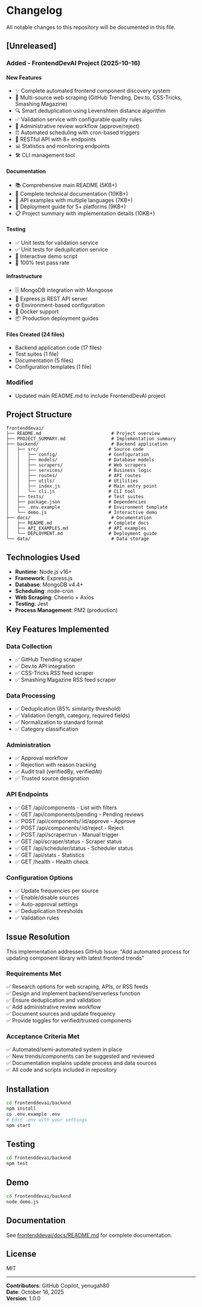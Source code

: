 # Changelog

All notable changes to this repository will be documented in this file.

## [Unreleased]

### Added - FrontendDevAI Project (2025-10-16)

#### New Features
- ✨ Complete automated frontend component discovery system
- 🤖 Multi-source web scraping (GitHub Trending, Dev.to, CSS-Tricks, Smashing Magazine)
- 🔍 Smart deduplication using Levenshtein distance algorithm
- ✅ Validation service with configurable quality rules
- 👥 Administrative review workflow (approve/reject)
- ⏰ Automated scheduling with cron-based triggers
- 🔌 RESTful API with 8+ endpoints
- 📊 Statistics and monitoring endpoints
- 🛠️ CLI management tool

#### Documentation
- 📚 Comprehensive main README (5KB+)
- 📖 Complete technical documentation (10KB+)
- 📝 API examples with multiple languages (7KB+)
- 🚀 Deployment guide for 5+ platforms (9KB+)
- 📋 Project summary with implementation details (10KB+)

#### Testing
- ✅ Unit tests for validation service
- ✅ Unit tests for deduplication service
- 🎯 Interactive demo script
- 💯 100% test pass rate

#### Infrastructure
- 🗄️ MongoDB integration with Mongoose
- 🚂 Express.js REST API server
- ⚙️ Environment-based configuration
- 🐳 Docker support
- 📦 Production deployment guides

#### Files Created (24 files)
- Backend application code (17 files)
- Test suites (1 file)
- Documentation (5 files)
- Configuration templates (1 file)

### Modified
- Updated main README.md to include FrontendDevAI project

## Project Structure

```
frontenddevai/
├── README.md                          # Project overview
├── PROJECT_SUMMARY.md                 # Implementation summary
├── backend/                           # Backend application
│   ├── src/                          # Source code
│   │   ├── config/                   # Configuration
│   │   ├── models/                   # Database models
│   │   ├── scrapers/                 # Web scrapers
│   │   ├── services/                 # Business logic
│   │   ├── routes/                   # API routes
│   │   ├── utils/                    # Utilities
│   │   ├── index.js                  # Main entry point
│   │   └── cli.js                    # CLI tool
│   ├── tests/                        # Test suites
│   ├── package.json                  # Dependencies
│   ├── .env.example                  # Environment template
│   └── demo.js                       # Interactive demo
├── docs/                              # Documentation
│   ├── README.md                     # Complete docs
│   ├── API_EXAMPLES.md               # API examples
│   └── DEPLOYMENT.md                 # Deployment guide
└── data/                              # Data storage
```

## Technologies Used

- **Runtime**: Node.js v16+
- **Framework**: Express.js
- **Database**: MongoDB v4.4+
- **Scheduling**: node-cron
- **Web Scraping**: Cheerio + Axios
- **Testing**: Jest
- **Process Management**: PM2 (production)

## Key Features Implemented

### Data Collection
- ✅ GitHub Trending scraper
- ✅ Dev.to API integration
- ✅ CSS-Tricks RSS feed scraper
- ✅ Smashing Magazine RSS feed scraper

### Data Processing
- ✅ Deduplication (85% similarity threshold)
- ✅ Validation (length, category, required fields)
- ✅ Normalization to standard format
- ✅ Category classification

### Administration
- ✅ Approval workflow
- ✅ Rejection with reason tracking
- ✅ Audit trail (verifiedBy, verifiedAt)
- ✅ Trusted source designation

### API Endpoints
- ✅ GET /api/components - List with filters
- ✅ GET /api/components/pending - Pending reviews
- ✅ POST /api/components/:id/approve - Approve
- ✅ POST /api/components/:id/reject - Reject
- ✅ POST /api/scraper/run - Manual trigger
- ✅ GET /api/scraper/status - Scraper status
- ✅ GET /api/scheduler/status - Scheduler status
- ✅ GET /api/stats - Statistics
- ✅ GET /health - Health check

### Configuration Options
- ✅ Update frequencies per source
- ✅ Enable/disable sources
- ✅ Auto-approval settings
- ✅ Deduplication thresholds
- ✅ Validation rules

## Issue Resolution

This implementation addresses GitHub Issue: "Add automated process for updating component library with latest frontend trends"

### Requirements Met
✅ Research options for web scraping, APIs, or RSS feeds  
✅ Design and implement backend/serverless function  
✅ Ensure deduplication and validation  
✅ Add administrative review workflow  
✅ Document sources and update frequency  
✅ Provide toggles for verified/trusted components  

### Acceptance Criteria Met
✅ Automated/semi-automated system in place  
✅ New trends/components can be suggested and reviewed  
✅ Documentation explains update process and data sources  
✅ All code and scripts included in repository  

## Installation

```bash
cd frontenddevai/backend
npm install
cp .env.example .env
# Edit .env with your settings
npm start
```

## Testing

```bash
cd frontenddevai/backend
npm test
```

## Demo

```bash
cd frontenddevai/backend
node demo.js
```

## Documentation

See [frontenddevai/docs/README.md](frontenddevai/docs/README.md) for complete documentation.

## License

MIT

---

**Contributors**: GitHub Copilot, yenugah80  
**Date**: October 16, 2025  
**Version**: 1.0.0
